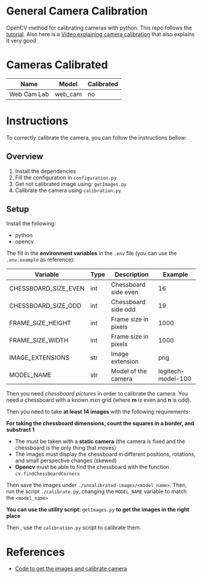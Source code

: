 # General Camera Calibration

OpenCV method for calibrating cameras with python. This repo follows the
[tutorial](https://docs.opencv.org/4.x/dc/dbb/tutorial_py_calibration.html). Also here is a [Video explaining camera calibration](https://www.youtube.com/watch?v=3h7wgR5fYik) that also explains it very good 

# Cameras Calibrated

| Name | Model | Calibrated | 
| ---- | ----- | --- | 
| Web Cam Lab | web_cam | no | 

# Instructions

To correctly calibrate the camera, you can follow the instructions bellow: 

## Overview

1. Install the dependencies
2. Fill the configuration in `configuration.py`
3. Get not calibrated image using: `getImages.py`
4. Calibrate the camera using `calibration.py`

## Setup

Install the following: 

- python
- opencv

The fill in the **environment variables** in the `.env` file (you can use the `.env.example` as reference):

| Variable             | Type | Description          | Example            |
| --------             | ---- | -----------          | -------            |
| CHESSBOARD_SIZE_EVEN | int  | Chessboard side even | 16                 |
| CHESSBOARD_SIZE_ODD  | int  | Chessboard side odd  | 19                 |
| FRAME_SIZE_HEIGHT    | int  | Frame size in pixels | 1000               |
| FRAME_SIZE_WIDTH     | int  | Frame size in pixels | 1000               |
| IMAGE_EXTENSIONS     | str  | Image extension      | png                |
| MODEL_NAME           | str  | Model of the camera  | logitech-model-100 |



Then you need *chessboard pictures* in order to calibrate the camera. You need
a chessboard with a known *mxn* grid (where **m** is even and **n** is odd).

Then you need to take **at least 14 images** with the following requirements: 

**For taking the chessboard dimensions, count the squares in a border, and substract 1**

- The must be taken with a **static camera** (the camera is fixed and the chessboard is the only thing that moves)
- The images must display the chessboard in different positions, rotations, and small perspective changes (skewed)
- **Opencv** must be able to find the chessboard with the function  `cv.findChessboardCorners`

Then save the images under `./uncalibrated-images/<model_name>`. Then, run the script `./calibrate.py`, changing the `MODEL_NAME` variable to match the `<model_name>`

**You can use the utility script:** `getImages.py` **to get the images in the right place**

Then , use the `calibration.py` script to calibrate them.

# References

- [Code to get the images and calibrate camera](https://github.com/niconielsen32/CameraCalibration)
